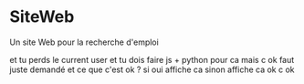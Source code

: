 # SiteWeb

Un site Web pour la recherche d'emploi

et tu perds le current user et tu dois faire js + python pour ca mais c ok faut juste demandé et ce que c'est ok ? si oui affiche ca sinon affiche ca ok c ok

